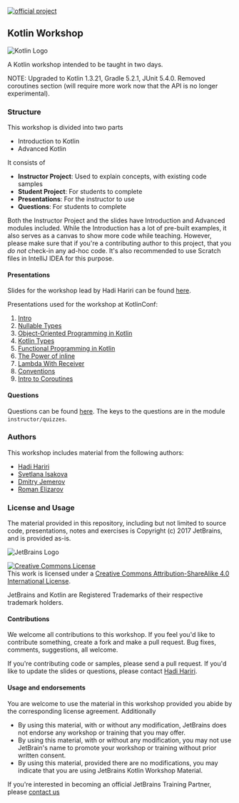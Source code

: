 [![official project](http://jb.gg/badges/official-plastic.svg)](https://confluence.jetbrains.com/display/ALL/JetBrains+on+GitHub)

## Kotlin Workshop

![Kotlin Logo](kotlinlogo.png)

A Kotlin workshop intended to be taught in two days. 

NOTE: Upgraded to Kotlin 1.3.21, Gradle 5.2.1, JUnit 5.4.0. Removed coroutines section (will require more work now that the API is no longer experimental).

### Structure

This workshop is divided into two parts

* Introduction to Kotlin
* Advanced Kotlin

It consists of 

* **Instructor Project**: Used to explain concepts, with existing code samples
* **Student Project**: For students to complete
* **Presentations**: For the instructor to use 
* **Questions**: For students to complete

Both the Instructor Project and the slides have Introduction and Advanced modules included. While the Introduction 
has a lot of pre-built examples, it also serves as a canvas to show more code while teaching. However, please make sure that if you're 
a contributing author to this project, that you *do not* check-in any ad-hoc code. It's also recommended to use Scratch files in IntelliJ IDEA
for this purpose.

#### Presentations

Slides for the workshop lead by Hadi Hariri can be found [here](https://docs.google.com/presentation/d/1zYWyDedyf0YhnLFF3TVpUqU3C8PKTuvR5P06L99MRn8/edit?usp=sharing).

Presentations used for the workshop at KotlinConf:
1. [Intro](https://speakerdeck.com/svtk/1-intro-kotlin-workshop)
2. [Nullable Types](https://speakerdeck.com/svtk/2-nullable-types-in-kotlin-kotlin-workshop)
3. [Object-Oriented Programming in Kotlin](https://speakerdeck.com/svtk/3-object-oriented-programming-in-kotlin-kotlin-workshop)
4. [Kotlin Types](https://speakerdeck.com/svtk/4-kotlin-types-kotlin-workshop)
5. [Functional Programming in Kotlin](https://speakerdeck.com/svtk/5-functional-programming-kotlin-workshop)
6. [The Power of inline](https://speakerdeck.com/svtk/6-the-power-of-inline-kotlin-workshop)
7. [Lambda With Receiver](https://speakerdeck.com/svtk/7-lambda-with-receiver-kotlin-workshop)
8. [Conventions](https://speakerdeck.com/svtk/8-conventions-kotlin-workshop)
9. [Intro to Coroutines](https://speakerdeck.com/svtk/9-introduction-to-coroutines-kotlin-workshop)

#### Questions

Questions can be found [here](https://drive.google.com/file/d/18AiXqEzdJmNonc6Lo6eumeFmcVvC_9vk/view?usp=sharing). The keys to the questions are in the module `instructor/quizzes`.

### Authors

This workshop includes material from the following authors:

* [Hadi Hariri](https://github.com/hhariri)
* [Svetlana Isakova](https://github.com/svtk)
* [Dmitry Jemerov](https://github.com/yole)
* [Roman Elizarov](https://github.com/elizarov)

### License and Usage

The material provided in this repository, including but not limited to source code, presentations, notes and exercises is Copyright (c) 2017 JetBrains, and is provided as-is. 

![JetBrains Logo](jetbrainslogo.png)

<a rel="license" href="http://creativecommons.org/licenses/by-sa/4.0/"><img alt="Creative Commons License" style="border-width:0" src="https://i.creativecommons.org/l/by-sa/4.0/88x31.png" /></a><br />This work is licensed under a <a rel="license" href="http://creativecommons.org/licenses/by-sa/4.0/">Creative Commons Attribution-ShareAlike 4.0 International License</a>.


JetBrains and Kotlin are Registered Trademarks of their respective trademark holders. 

#### Contributions

We welcome all contributions to this workshop. If you feel you'd like to contribute something, create a fork and make a pull request. Bug fixes, comments, suggestions, all welcome. 

If you're contributing code or samples, please send a pull request. If you'd like to update the slides or questions, please contact [Hadi Hariri](https://github.com/hhariri).  
#### Usage and endorsements 
 
You are welcome to use the material in this workshop provided you abide by the corresponding license agreement. Additionally 

* By using this material, with or without any modification, JetBrains does not endorse any workshop or training that you may offer.
* By using this material, with or without any modification, you may not use JetBrain's name to promote your workshop or training without prior written consent. 
* By using this material, provided there are no modifications, you may indicate that you are using JetBrains Kotlin Workshop Material.

If you're interested in becoming an official JetBrains Training Partner, please [contact us](https://www.jetbrains.com/company/partners/become_a_partner.html) 
